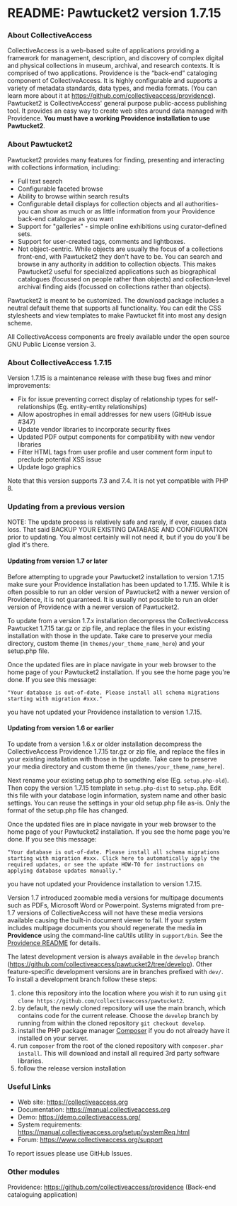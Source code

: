 # README: Pawtucket2 version 1.7.15

### About CollectiveAccess

CollectiveAccess is a web-based suite of applications providing a framework for management, description, and discovery of complex digital and physical collections in museum, archival, and research contexts. It is comprised of two applications. Providence is the “back-end” cataloging component of CollectiveAccess. It is highly configurable and supports a variety of metadata standards, data types, and media formats. (You can learn more about it at https://github.com/collectiveaccess/providence). Pawtucket2 is CollectiveAccess' general purpose public-access publishing tool. It provides an easy way to create web sites around data managed with Providence. **You must have a working Providence installation to use Pawtucket2**.

### About Pawtucket2

Pawtucket2 provides many features for finding, presenting and interacting with collections information, including:

* Full text search
* Configurable faceted browse
* Ability to browse within search results
* Configurable detail displays for collection objects and all authorities- you can show as much or as little information from your Providence back-end catalogue as you want
* Support for "galleries" - simple online exhibitions using curator-defined sets. 
* Support for user-created tags, comments and lightboxes.
* Not object-centric. While objects are usually the focus of a collections front-end, with Pawtucket2 they don't have to be. You can search and browse in any authority in addition to collection objects. This makes Pawtucket2 useful for specialized applications such as biographical catalogues (focussed on people rather than objects) and collection-level archival finding aids (focussed on collections rather than objects).

Pawtucket2 is meant to be customized. The download package includes a neutral default theme that supports all functionality. You can edit the CSS stylesheets and view templates to make Pawtucket fit into most any design scheme. 

All CollectiveAccess components are freely available under the open source GNU Public License version 3.


### About CollectiveAccess 1.7.15

Version 1.7.15 is a maintenance release with these bug fixes and minor improvements:
* Fix for issue preventing correct display of relationship types for self-relationships (Eg. entity-entity relationships)
* Allow apostrophes in email addresses for new users (GitHub issue #347)
* Update vendor libraries to incorporate security fixes
* Updated PDF output components for compatibility with new vendor libraries
* Filter HTML tags from user profile and user comment form input to preclude potential XSS issue
* Update logo graphics

Note that this version supports 7.3 and 7.4. It is not yet compatible with PHP 8.


### Updating from a previous version

NOTE: The update process is relatively safe and rarely, if ever, causes data loss. That said BACKUP YOUR EXISTING DATABASE AND CONFIGURATION prior to updating. You almost certainly will not need it, but if you do you'll be glad it's there.


#### Updating from version 1.7 or later

Before attempting to upgrade your Pawtucket2 installation to version 1.7.15 make sure your Providence installation has been updated to 1.7.15. While it is often possible to run an older version of Pawtucket2 with a newer version of Providence, it is not guaranteed. It is usually not possible to run an older version of Providence with a newer version of Pawtucket2.

To update from a version 1.7.x installation decompress the CollectiveAccess Pawtucket 1.7.15 tar.gz or zip file, and replace the files in your existing installation with those in the update. Take care to preserve your media directory, custom theme (in `themes/your_theme_name_here`) and your setup.php file.

Once the updated files are in place navigate in your web browser to the home page of your Pawtucket2 installation. If you see the home page you're done. If you see this message:

```"Your database is out-of-date. Please install all schema migrations starting with migration #xxx."```
 
you have not updated your Providence installation to version 1.7.15.


#### Updating from version 1.6 or earlier

To update from a version 1.6.x or older installation decompress the CollectiveAccess Providence 1.7.15 tar.gz or zip file, and replace the files in your existing installation with those in the update. Take care to preserve your media directory and custom theme (in `themes/your_theme_name_here`). 

Next rename your existing setup.php to something else (Eg. `setup.php-old`). Then copy the version 1.7.15 template in `setup.php-dist` to `setup.php`. Edit this file with your database login information, system name and other basic settings. You can reuse the settings in your old setup.php file as-is. Only the format of the setup.php file has changed.

Once the updated files are in place navigate in your web browser to the home page of your Pawtucket2 installation. If you see the home page you're done. If you see this message:

```"Your database is out-of-date. Please install all schema migrations starting with migration #xxx. Click here to automatically apply the required updates, or see the update HOW-TO for instructions on applying database updates manually."```
 
you have not updated your Providence installation to version 1.7.15.

Version 1.7 introduced zoomable media versions for multipage documents such as PDFs, Microsoft Word or Powerpoint. Systems migrated from pre-1.7 versions of CollectiveAccess will not have these media versions available causing the built-in document viewer to fail. If your system includes multipage documents you should regenerate the media **in Providence** using the command-line caUtils utility in `support/bin`. See the [Providence README](https://github.com/collectiveaccess/providence) for details.


The latest development version is always available in the `develop` branch (https://github.com/collectiveaccess/pawtucket2/tree/develop). Other feature-specific development versions are in branches prefixed with `dev/`. To install a development branch follow these steps:

1. clone this repository into the location where you wish it to run using `git clone https://github.com/collectiveaccess/pawtucket2`.
2. by default, the newly cloned repository will use the main branch, which contains code for the current release. Choose the `develop` branch by running from within the cloned repository `git checkout develop`.
3. install the PHP package manager [Composer](https://getcomposer.org) if you do not already have it installed on your server.
4. run `composer` from the root of the cloned repository with `composer.phar install`. This will download and install all required 3rd party software libraries. 
5. follow the release version installation


### Useful Links

* Web site: https://collectiveaccess.org
* Documentation: https://manual.collectiveaccess.org
* Demo: https://demo.collectiveaccess.org/
* System requirements: https://manual.collectiveaccess.org/setup/systemReq.html
* Forum: https://www.collectiveaccess.org/support

To report issues please use GitHub Issues.

### Other modules

Providence: https://github.com/collectiveaccess/providence (Back-end cataloguing application)
